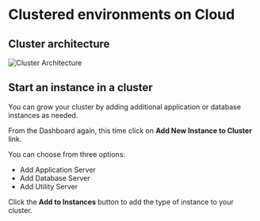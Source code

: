 # Clustered environments on Cloud

## Cluster architecture

![Cluster Architecture](images/cluster_architechture.png)


## Start an instance in a cluster

You can grow your cluster by adding additional application or database instances as needed.

From the Dashboard again, this time click on **Add New Instance to Cluster** link.

You can choose from three options:

  * Add Application Server
  * Add Database Server
  * Add Utility Server

Click the **Add to Instances** button to add the type of instance to your cluster.
